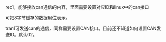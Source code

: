 rec1，能够接收can通信的内容，里面需要设置对应ID和linux中的can接口

可把8字节缓存的数据用位表示。

tran1可发送can的通信，同样需要设置CAN接口。目前还不知道如何设置CAN发送ID。默认02。
